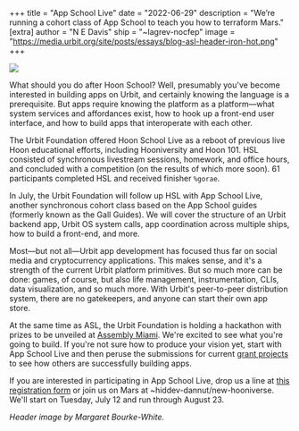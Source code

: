 +++
title = "App School Live"
date = "2022-06-29"
description = "We’re running a cohort class of App School to teach you how to terraform Mars."
[extra]
author = "N E Davis"
ship = "~lagrev-nocfep"
image = "https://media.urbit.org/site/posts/essays/blog-asl-header-iron-hot.png"
+++

![](https://media.urbit.org/site/posts/essays/blog-asl-header-iron-hot.png)

What should you do after Hoon School?  Well, presumably you've become interested
in building apps on Urbit, and certainly knowing the language is a prerequisite.
But apps require knowing the platform as a platform—what system services and
affordances exist, how to hook up a front-end user interface, and how to build
apps that interoperate with each other.

The Urbit Foundation offered Hoon School Live as a reboot of previous live Hoon
educational efforts, including Hooniversity and Hoon 101.  HSL consisted of
synchronous livestream sessions, homework, and office hours, and concluded with
a competition (on the results of which more soon).  61 participants completed
HSL and received finisher `%gorae`.

In July, the Urbit Foundation will follow up HSL with App School Live, another
synchronous cohort class based on the App School guides (formerly known as the
Gall Guides).  We will cover the structure of an Urbit backend app, Urbit OS
system calls, app coordination across multiple ships, how to build a front-end,
and more.

Most—but not all—Urbit app development has focused thus far on social media and
cryptocurrency applications.  This makes sense, and it's a strength of the
current Urbit platform primitives.  But so much more can be done:  games, of
course, but also life management, instrumentation, CLIs, data visualization, and
so much more.  With Urbit's peer-to-peer distribution system, there are no
gatekeepers, and anyone can start their own app store.

At the same time as ASL, the Urbit Foundation is holding a hackathon with prizes
to be unveiled at [Assembly Miami](https://assembly.urbit.org).  We're excited
to see what you're going to build.  If you're not sure how to produce your
vision yet, start with App School Live and then peruse the submissions for
current [grant projects](https://urbit.org/grants) to see how others are
successfully building apps.

If you are interested in participating in App School Live, drop us a line at
[this registration
form](https://docs.google.com/forms/d/e/1FAIpQLSfxAEdcdaLG_yK3RCOCLLScslcyjhBmAN2qUqHLajwSMgT-lw/viewform)
or join us on Mars at ~hiddev-dannut/new-hooniverse.  We'll start on Tuesday,
July 12 and run through August 23.

_Header image by Margaret Bourke-White._

